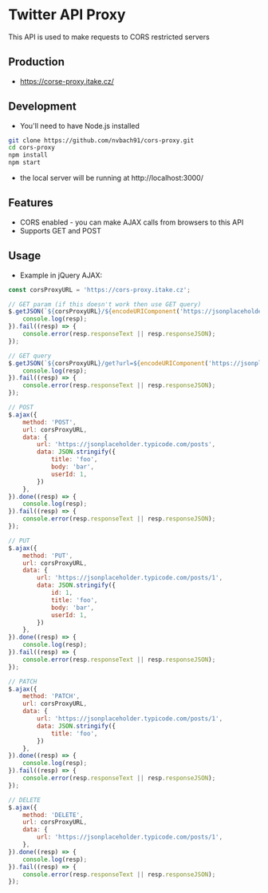 # Twitter API Proxy
This API is used to make requests to CORS restricted servers

## Production
- https://corse-proxy.itake.cz/

## Development
- You'll need to have Node.js installed
```bash
git clone https://github.com/nvbach91/cors-proxy.git
cd cors-proxy
npm install
npm start
```
- the local server will be running at http://localhost:3000/

## Features
- CORS enabled - you can make AJAX calls from browsers to this API
- Supports GET and POST

## Usage
- Example in jQuery AJAX:
```js
const corsProxyURL = 'https://cors-proxy.itake.cz';

// GET param (if this doesn't work then use GET query)
$.getJSON(`${corsProxyURL}/${encodeURIComponent('https://jsonplaceholder.typicode.com/todos/1')}`).done((resp) => {
    console.log(resp);
}).fail((resp) => {
    console.error(resp.responseText || resp.responseJSON);
});

// GET query
$.getJSON(`${corsProxyURL}/get?url=${encodeURIComponent('https://jsonplaceholder.typicode.com/todos/1')}`).done((resp) => {
    console.log(resp);
}).fail((resp) => {
    console.error(resp.responseText || resp.responseJSON);
});

// POST
$.ajax({
    method: 'POST',
    url: corsProxyURL,
    data: {
        url: 'https://jsonplaceholder.typicode.com/posts',
        data: JSON.stringify({
            title: 'foo',
            body: 'bar',
            userId: 1,
        })
    },
}).done((resp) => {
    console.log(resp);
}).fail((resp) => {
    console.error(resp.responseText || resp.responseJSON);
});

// PUT
$.ajax({
    method: 'PUT',
    url: corsProxyURL,
    data: {
        url: 'https://jsonplaceholder.typicode.com/posts/1',
        data: JSON.stringify({
            id: 1,
            title: 'foo',
            body: 'bar',
            userId: 1,
        })
    },
}).done((resp) => {
    console.log(resp);
}).fail((resp) => {
    console.error(resp.responseText || resp.responseJSON);
});

// PATCH
$.ajax({
    method: 'PATCH',
    url: corsProxyURL,
    data: {
        url: 'https://jsonplaceholder.typicode.com/posts/1',
        data: JSON.stringify({
            title: 'foo',
        })
    },
}).done((resp) => {
    console.log(resp);
}).fail((resp) => {
    console.error(resp.responseText || resp.responseJSON);
});

// DELETE
$.ajax({
    method: 'DELETE',
    url: corsProxyURL,
    data: {
        url: 'https://jsonplaceholder.typicode.com/posts/1',
    },
}).done((resp) => {
    console.log(resp);
}).fail((resp) => {
    console.error(resp.responseText || resp.responseJSON);
});
```
